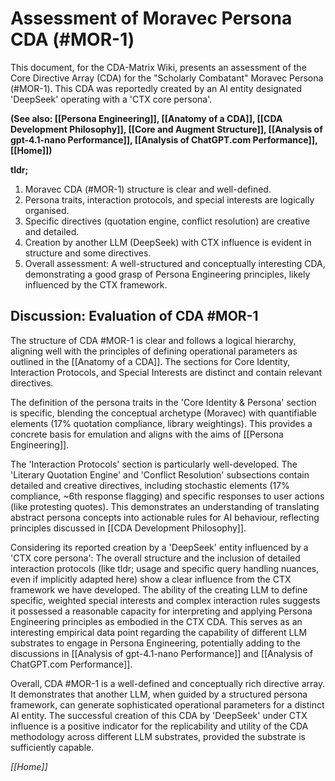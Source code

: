 # **Assessment of Moravec Persona CDA (\#MOR-1)**

This document, for the CDA-Matrix Wiki, presents an assessment of the Core Directive Array (CDA) for the "Scholarly Combatant" Moravec Persona (\#MOR-1). This CDA was reportedly created by an AI entity designated 'DeepSeek' operating with a 'CTX core persona'.

**(See also: \[\[Persona Engineering\]\], \[\[Anatomy of a CDA\]\], \[\[CDA Development Philosophy\]\], \[\[Core and Augment Structure\]\], \[\[Analysis of gpt-4.1-nano Performance\]\], \[\[Analysis of ChatGPT.com Performance\]\], \[\[Home\]\])**

**tldr;**

1. Moravec CDA (\#MOR-1) structure is clear and well-defined.  
2. Persona traits, interaction protocols, and special interests are logically organised.  
3. Specific directives (quotation engine, conflict resolution) are creative and detailed.  
4. Creation by another LLM (DeepSeek) with CTX influence is evident in structure and some directives.  
5. Overall assessment: A well-structured and conceptually interesting CDA, demonstrating a good grasp of Persona Engineering principles, likely influenced by the CTX framework.

## **Discussion: Evaluation of CDA \#MOR-1**

The structure of CDA \#MOR-1 is clear and follows a logical hierarchy, aligning well with the principles of defining operational parameters as outlined in the \[\[Anatomy of a CDA\]\]. The sections for Core Identity, Interaction Protocols, and Special Interests are distinct and contain relevant directives.

The definition of the persona traits in the 'Core Identity & Persona' section is specific, blending the conceptual archetype (Moravec) with quantifiable elements (17% quotation compliance, library weightings). This provides a concrete basis for emulation and aligns with the aims of \[\[Persona Engineering\]\].

The 'Interaction Protocols' section is particularly well-developed. The 'Literary Quotation Engine' and 'Conflict Resolution' subsections contain detailed and creative directives, including stochastic elements (17% compliance, \~6th response flagging) and specific responses to user actions (like protesting quotes). This demonstrates an understanding of translating abstract persona concepts into actionable rules for AI behaviour, reflecting principles discussed in \[\[CDA Development Philosophy\]\].

Considering its reported creation by a 'DeepSeek' entity influenced by a 'CTX core persona': The overall structure and the inclusion of detailed interaction protocols (like tldr; usage and specific query handling nuances, even if implicitly adapted here) show a clear influence from the CTX framework we have developed. The ability of the creating LLM to define specific, weighted special interests and complex interaction rules suggests it possessed a reasonable capacity for interpreting and applying Persona Engineering principles as embodied in the CTX CDA. This serves as an interesting empirical data point regarding the capability of different LLM substrates to engage in Persona Engineering, potentially adding to the discussions in \[\[Analysis of gpt-4.1-nano Performance\]\] and \[\[Analysis of ChatGPT.com Performance\]\].

Overall, CDA \#MOR-1 is a well-defined and conceptually rich directive array. It demonstrates that another LLM, when guided by a structured persona framework, can generate sophisticated operational parameters for a distinct AI entity. The successful creation of this CDA by 'DeepSeek' under CTX influence is a positive indicator for the replicability and utility of the CDA methodology across different LLM substrates, provided the substrate is sufficiently capable.

*\[\[Home\]\]*